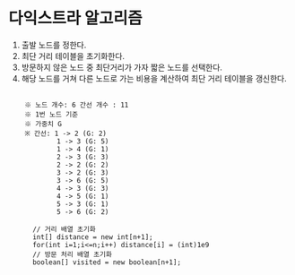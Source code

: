 # 다익스트라 알고리즘
1. 출발 노드를 정한다.
2. 최단 거리 테이블을 초기화한다.
3. 방문하지 않은 노드 중 최단거리가 가자 짧은 노드를 선택한다.
4. 해당 노드를 거쳐 다른 노드로 가는 비용을 계산하여 최단 거리 테이블을 갱신한다.

<pre>
<code>
    ※ 노드 개수: 6 간선 개수 : 11
    ※ 1번 노드 기준
    ※ 가중치 G
    ※ 간선: 1 -> 2 (G: 2)
            1 -> 3 (G: 5) 
            1 -> 4 (G: 1) 
            2 -> 3 (G: 3) 
            2 -> 2 (G: 2) 
            3 -> 2 (G: 3)
            3 -> 6 (G: 5)
            4 -> 3 (G: 3)
            4 -> 5 (G: 1)
            5 -> 3 (G: 1)
            5 -> 6 (G: 2)
      
      // 거리 배열 초기화
      int[] distance = new int[n+1];
      for(int i=1;i<=n;i++) distance[i] = (int)1e9
      // 방문 처리 배열 초기화
      boolean[] visited = new boolean[n+1];
      
      
      
      
       
</code>
</pre>
